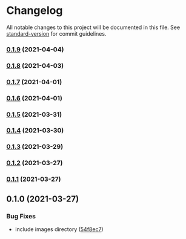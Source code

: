 # Changelog

All notable changes to this project will be documented in this file. See [standard-version](https://github.com/conventional-changelog/standard-version) for commit guidelines.

### [0.1.9](https://github.com/pahudnet/cdk-ecrpublic-gc/compare/v0.1.8...v0.1.9) (2021-04-04)

### [0.1.8](https://github.com/pahudnet/cdk-ecrpublic-gc/compare/v0.1.7...v0.1.8) (2021-04-03)

### [0.1.7](https://github.com/pahudnet/cdk-ecrpublic-gc/compare/v0.1.6...v0.1.7) (2021-04-01)

### [0.1.6](https://github.com/pahudnet/cdk-ecrpublic-gc/compare/v0.1.5...v0.1.6) (2021-04-01)

### [0.1.5](https://github.com/pahudnet/cdk-ecrpublic-gc/compare/v0.1.4...v0.1.5) (2021-03-31)

### [0.1.4](https://github.com/pahudnet/cdk-ecrpublic-gc/compare/v0.1.3...v0.1.4) (2021-03-30)

### [0.1.3](https://github.com/pahudnet/cdk-ecrpublic-gc/compare/v0.1.2...v0.1.3) (2021-03-29)

### [0.1.2](https://github.com/pahudnet/cdk-ecrpublic-gc/compare/v0.1.1...v0.1.2) (2021-03-27)

### [0.1.1](https://github.com/pahudnet/cdk-ecrpublic-gc/compare/v0.1.0...v0.1.1) (2021-03-27)

## 0.1.0 (2021-03-27)


### Bug Fixes

* include images directory ([54f8ec7](https://github.com/pahudnet/cdk-ecrpublic-gc/commit/54f8ec7dd6473ca4919253a1fa1f14584f5e75fe))
